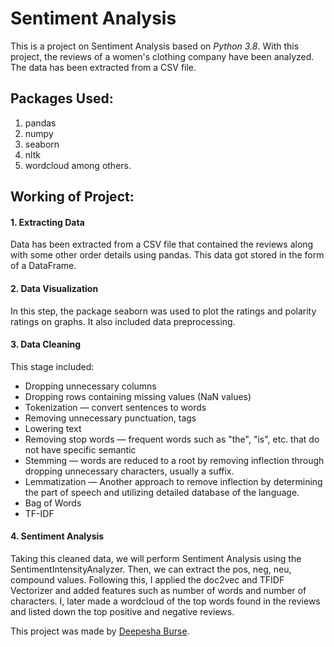 # Sentiment Analysis
This is a project on Sentiment Analysis based on *Python 3.8*.  With this project, the reviews of a women's clothing company have been analyzed. The data has been extracted 
from a CSV file. 

## Packages Used:
1. pandas
2. numpy 
3. seaborn
4. nltk
5. wordcloud
among others.

## Working of Project:
#### 1. Extracting Data
Data has been extracted from a CSV file that contained the reviews along with some other order details using pandas. This data got stored in the form of a DataFrame.

#### 2. Data Visualization
In this step, the package seaborn was used to plot the ratings and polarity ratings on graphs. It also included data preprocessing.

#### 3. Data Cleaning
This stage included:
  - Dropping unnecessary columns
  - Dropping rows containing missing values (NaN values)
  - Tokenization — convert sentences to words
  - Removing unnecessary punctuation, tags
  - Lowering text
  - Removing stop words — frequent words such as "the", "is", etc. that do not have specific semantic
  - Stemming — words are reduced to a root by removing inflection through dropping unnecessary characters, usually a suffix.
  - Lemmatization — Another approach to remove inflection by determining the part of speech and utilizing detailed database of the language.
  - Bag of Words
  - TF-IDF

#### 4. Sentiment Analysis
Taking this cleaned data, we will perform Sentiment Analysis using the SentimentIntensityAnalyzer. Then, we can extract the pos, neg, neu, compound values. Following this, 
I applied the doc2vec and TFIDF Vectorizer and added features such as number of words and number of characters. I, later made a wordcloud of the top words found in the reviews 
and listed down the top positive and negative reviews.

This project was made by [Deepesha Burse](https://github.com/deepeshaburse).
